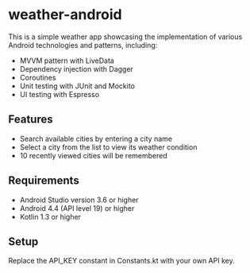# weather-android
This is a simple weather app showcasing the implementation of various Android technologies and patterns, including:
- MVVM pattern with LiveData
- Dependency injection with Dagger
- Coroutines
- Unit testing with JUnit and Mockito
- UI testing with Espresso

## Features
- Search available cities by entering a city name
- Select a city from the list to view its weather condition
- 10 recently viewed cities will be remembered

## Requirements
- Android Studio version 3.6 or higher
- Android 4.4 (API level 19) or higher
- Kotlin 1.3 or higher

## Setup
Replace the API_KEY constant in Constants.kt with your own API key.